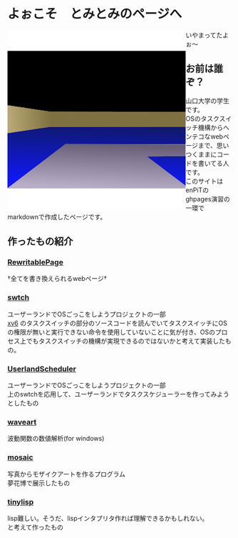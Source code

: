 # よぉこそ　とみとみのページへ
<img src="./newicon.png" style="float:left;">
いやまってたよぉ〜

## お前は誰ぞ？
山口大学の学生です。    
OSのタスクスイッチ機構からヘンテコなwebページまで、思いつくままにコードを書いてる人です。  
このサイトはenPiTのghpages演習の一環でmarkdownで作成したページです。  

## 作ったもの紹介
### [RewritablePage]("https://github.com/Tomitomi1021/RewritablePage")   
†全てを書き換えられるwebページ†    
### [swtch]("https://github.com/Tomitomi1021/swtch")  
ユーザーランドでOSごっこをしようプロジェクトの一部    
[xv6]("https://github.com/mit-pdos/xv6-public")
のタスクスイッチの部分のソースコードを読んでいてタスクスイッチにOSの権限が無いと実行できない命令を使用していないことに気が付き、OSのプロセス上でもタスクスイッチの機構が実現できるのではないかと考えて実装したもの。  
### [UserlandScheduler]("https://github.com/Tomitomi1021/UserlandScheduler")  
ユーザーランドでOSごっこをしようプロジェクトの一部  
上のswtchを応用して、ユーザーランドでタスクスケジューラーを作ってみようとしたもの  
### [waveart]("https://github.com/Tomitomi1021/waveart")  
波動関数の数値解析(for windows)  
### [mosaic]("https://github.com/Tomitomi1021/mosaic")  
写真からモザイクアートを作るプログラム  
夢花博で展示したもの  
### [tinylisp]("https://github.com/Tomitomi1021/tinylisp")  
lisp難しい。そうだ、lispインタプリタ作れば理解できるかもしれない。  
と考えて作ったもの
